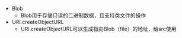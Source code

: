 - Blob
	- Blob用于存储只读的二进制数据，且支持类文件的操作
- URl.createObjectURL
	- URl.createObjectURL可以生成指向Blob（file）的地址，给src使用